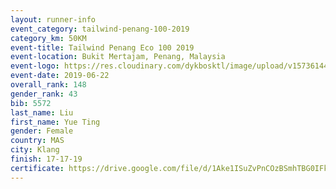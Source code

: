 ```yaml
--- 
layout: runner-info 
event_category: tailwind-penang-100-2019 
category_km: 50KM 
event-title: Tailwind Penang Eco 100 2019 
event-location: Bukit Mertajam, Penang, Malaysia 
event-logo: https://res.cloudinary.com/dykbosktl/image/upload/v1573614442/Logo/Logo_gqlzi3.jpg 
event-date: 2019-06-22 
overall_rank: 148
gender_rank: 43
bib: 5572
last_name: Liu
first_name: Yue Ting
gender: Female
country: MAS
city: Klang
finish: 17-17-19
certificate: https://drive.google.com/file/d/1Ake1ISuZvPnCOzBSmhTBG0IFk69VUa7/view?usp=sharing
--- 
```

